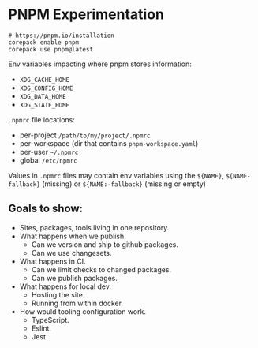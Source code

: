 # PNPM Experimentation

```shell
# https://pnpm.io/installation
corepack enable pnpm
corepack use pnpm@latest
```

Env variables impacting where pnpm stores information:

- `XDG_CACHE_HOME`
- `XDG_CONFIG_HOME`
- `XDG_DATA_HOME`
- `XDG_STATE_HOME`

`.npmrc` file locations:

- per-project `/path/to/my/project/.npmrc`
- per-workspace (dir that contains `pnpm-workspace.yaml`)
- per-user `~/.npmrc`
- global `/etc/npmrc`

Values in `.npmrc` files may contain env variables using the `${NAME}`, `${NAME-fallback}` (missing) or `${NAME:-fallback}` (missing or empty)

## Goals to show:

- Sites, packages, tools living in one repository.
- What happens when we publish.
  - Can we version and ship to github packages.
  - Can we use changesets.
- What happens in CI.
  - Can we limit checks to changed packages.
  - Can we publish packages.
- What happens for local dev.
  - Hosting the site.
  - Running from within docker.
- How would tooling configuration work.
  - TypeScript.
  - Eslint.
  - Jest.
